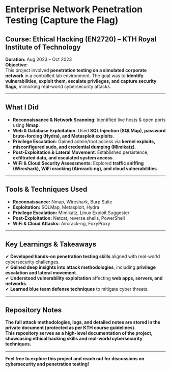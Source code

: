 # Enterprise Network Penetration Testing (Capture the Flag)  

## Course: Ethical Hacking (EN2720) – KTH Royal Institute of Technology  
**Duration:** Aug 2023 – Oct 2023  
**Objective:**  
This project involved **penetration testing on a simulated corporate network** in a controlled lab environment. The goal was to **identify vulnerabilities, exploit them, escalate privileges, and capture security flags**, mimicking real-world cybersecurity attacks.

---

## What I Did  
- **Reconnaissance & Network Scanning**: Identified live hosts & open ports using **Nmap**.  
- **Web & Database Exploitation**: Used **SQL Injection (SQLMap), password brute-forcing (Hydra), and Metasploit exploits**.  
- **Privilege Escalation**: Gained admin/root access via **kernel exploits, misconfigured sudo, and credential dumping (Mimikatz)**.  
- **Post-Exploitation & Lateral Movement**: Established persistence, **exfiltrated data, and escalated system access**.  
- **WiFi & Cloud Security Assessments**: Explored **traffic sniffing (Wireshark), WiFi cracking (Aircrack-ng), and cloud vulnerabilities**.  

---

## Tools & Techniques Used  
- **Reconnaissance:** Nmap, Wireshark, Burp Suite  
- **Exploitation:** SQLMap, Metasploit, Hydra  
- **Privilege Escalation:** Mimikatz, Linux Exploit Suggester  
- **Post-Exploitation:** Netcat, reverse shells, PowerShell  
- **WiFi & Cloud Attacks:** Aircrack-ng, FoxyProxy  

---

## Key Learnings & Takeaways  
✔ **Developed hands-on penetration testing skills** aligned with real-world cybersecurity challenges.  
✔ **Gained deep insights into attack methodologies**, including **privilege escalation and lateral movement**.  
✔ **Understood vulnerability exploitation** affecting **web apps, servers, and networks**.  
✔ **Learned blue team defense techniques** to mitigate cyber threats.  

---

## Repository Notes  
**The full attack methodologies, logs, and detailed notes are stored in the private document (protected as per KTH course guidelines).**  
**This repository serves as a high-level documentation of the project, showcasing ethical hacking skills and real-world cybersecurity techniques.**  

---
**Feel free to explore this project and reach out for discussions on cybersecurity and penetration testing!**  
